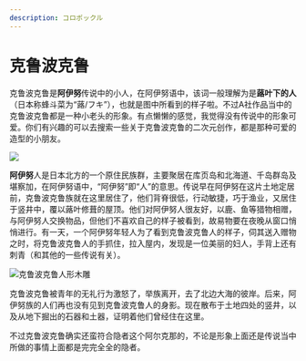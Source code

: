 ```yaml
---
description: コロポックル
---
```


# 克鲁波克鲁

克鲁波克鲁是**阿伊努**传说中的小人，在阿伊努语中，该词一般理解为是**蕗叶下的人**（日本称蜂斗菜为“蕗/フキ”），也就是图中所看到的样子啦。不过A社作品当中的克鲁波克鲁都是一种小老头的形象。有点懒懒的感觉，我觉得没有传说中的形象可爱。你们有兴趣的可以去搜索一些关于克鲁波克鲁的二次元创作，都是那种可爱的造型的小朋友。

![](https://pic1.zhimg.com/80/v2-9e472756801fba855d6d9b313bbb4a60_720w.jpg)

**阿伊努**人是日本北方的一个原住民族群，主要聚居在库页岛和北海道、千岛群岛及堪察加，在阿伊努语中，“阿伊努”即“人”的意思。传说早在阿伊努在这片土地定居前，克鲁波克鲁族就在这里居住了，他们背脊很低，行动敏捷，巧于渔业，又居住于竖井中，覆以蕗叶修葺的屋顶。他们对阿伊努人很友好，以鹿、鱼等猎物相赠，与阿伊努人交换物品，但他们不喜欢自己的样子被看到，故易物要在夜晚从窗口悄悄进行。有一天，一个阿伊努年轻人为了看到克鲁波克鲁人的样子，伺其送入赠物之时，将克鲁波克鲁人的手抓住，拉入屋内，发现是一位美丽的妇人，手背上还有刺青（和其他的一些传说有关）。

![&#x514B;&#x9C81;&#x6CE2;&#x514B;&#x9C81;&#x4EBA;&#x5F62;&#x6728;&#x96D5;](https://pic2.zhimg.com/80/v2-084ccec6e8ff8f8535e944bd64369c95_720w.jpg)

克鲁波克鲁被青年的无礼行为激怒了，举族离开，去了北边大海的彼岸。后来，阿伊努族的人们再也没有见到克鲁波克鲁人的身影。现在散布于土地四处的竖井，以及从地下掘出的石器和土器，证明着他们曾经住在这里。

不过克鲁波克鲁确实还蛮符合隐者这个阿尔克那的，不论是形象上面还是传说当中所做的事情上面都是完完全全的隐者。

